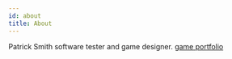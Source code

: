 ```yaml
---
id: about
title: About
---
```


Patrick Smith software tester and game designer.
[game portfolio](https://who-pizza.itch.io/)
